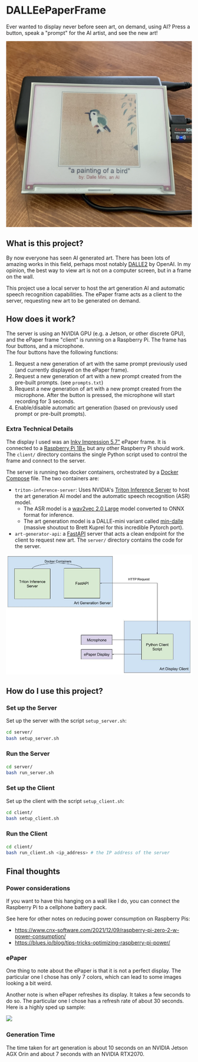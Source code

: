 # DALLEePaperFrame
Ever wanted to display never before seen art, on demand, using AI?
Press a button, speak a "prompt" for the AI artist, and see the new art!

<img src="docs/sample.jpg" title="Art Generated onto ePaper!">


## What is this project?
By now everyone has seen AI generated art. 
There has been lots of amazing works in this field, perhaps most notably [DALLE2](https://openai.com/dall-e-2/) by OpenAI.
In my opinion, the best way to view art is not on a computer screen, but in a frame on the wall. 

This project use a local server to host the art generation AI and automatic speech recognition capabilities. 
The ePaper frame acts as a client to the server, requesting new art to be generated on demand.

## How does it work?
The server is using an NVIDIA GPU (e.g. a Jetson, or other discrete GPU), and the ePaper frame "client" is running on a Raspberry Pi.
The frame has four buttons, and a microphone.  
The four buttons have the following functions:
1. Request a new generation of art with the same prompt previously used (and currently displayed on the ePaper frame).
2. Request a new generation of art with a new prompt created from the pre-built prompts. (see `prompts.txt`)
3. Request a new generation of art with a new prompt created from the microphone. After the button is pressed, the microphone will start recording for 3 seconds.
4. Enable/disable automatic art generation (based on previously used prompt or pre-built prompts). 

### Extra Technical Details
The display I used was an [Inky Impression 5.7"](https://shop.pimoroni.com/products/inky-impression-5-7?variant=32298701324371) ePaper frame.
It is connected to a [Raspberry Pi 1B+](https://www.raspberrypi.com/products/raspberry-pi-1-model-b-plus/) but any other Raspberry Pi should work.
The `client/` directory contains the single Python script used to control the frame and connect to the server.

The server is running two docker containers, orchestrated by a [Docker Compose](https://docs.docker.com/compose/overview/) file.
The two containers are:
- `triton-inference-server`: Uses NVIDIA's [Triton Inference Server](https://github.com/triton-inference-server) to host the art generation AI model and the automatic speech recognition (ASR) model.
  - The ASR model is a [wav2vec 2.0 Large](https://github.com/facebookresearch/fairseq/blob/main/examples/wav2vec/README.md) model converted to ONNX format for inference.
  - The art generation model is a DALLE-mini variant called [min-dalle](https://github.com/kuprel/min-dalle) (massive shoutout to Brett Kuprel for this incredible Pytorch port).
- `art-generator-api`: a [FastAPI](https://fastapi.tiangolo.com/) server that acts a clean endpoint for the client to request new art.
The `server/` directory contains the code for the server. 

<img src="docs/diagram.jpg" title="Architecture Diagram">

## How do I use this project?
### Set up the Server

Set up the server with the script `setup_server.sh`:
```bash
cd server/
bash setup_server.sh
```

### Run the Server
```bash
cd server/
bash run_server.sh
```

### Set up the Client
Set up the client with the script `setup_client.sh`:
```bash
cd client/
bash setup_client.sh 
```

### Run the Client
```bash
cd client/
bash run_client.sh <ip_address> # the IP address of the server
```

## Final thoughts
### Power considerations
If you want to have this hanging on a wall like I do, you can connect the Raspberry Pi to a cellphone battery pack.

See here for other notes on reducing power consumption on Raspberry Pis:
  - https://www.cnx-software.com/2021/12/09/raspberry-pi-zero-2-w-power-consumption/
  - https://blues.io/blog/tips-tricks-optimizing-raspberry-pi-power/


### ePaper
One thing to note about the ePaper is that it is not a perfect display. The particular one I chose has only 7 colors, which can lead to some images looking a bit weird.

Another note is when ePaper refreshes its display. It takes a few seconds to do so. The particular one I chose has a refresh rate of about 30 seconds. Here is a highly sped up sample:

<img src="docs/sample.gif">

### Generation Time
The time taken for art generation is about 10 seconds on an NVIDIA Jetson AGX Orin and about 7 seconds with an NVIDIA RTX2070. 